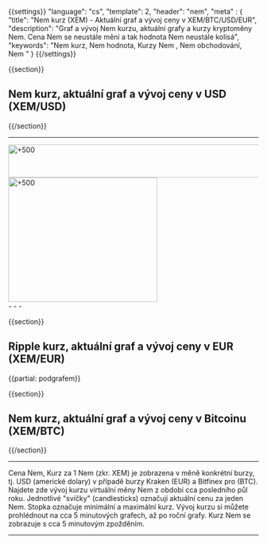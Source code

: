 ﻿{{settings}}
  "language": "cs",
  "template": 2,
  "header": "nem",
  "meta" : {
    "title": "Nem kurz (XEM) - Aktuální graf a vývoj ceny v XEM/BTC/USD/EUR",
    "description": "Graf a vývoj Nem kurzu, aktuální grafy a kurzy kryptoměny Nem. Cena Nem se neustále mění a tak hodnota Nem neustále kolísá",
    "keywords": "Nem  kurz, Nem hodnota, Kurzy Nem , Nem  obchodování, Nem "
  }
{{/settings}}




{{section}}

## Nem kurz, aktuální graf a vývoj ceny v USD **(XEM/USD)** 

<!-- TradingView Widget BEGIN -->
<script type="text/javascript" src="https://d33t3vvu2t2yu5.cloudfront.net/tv.js"></script>
<script type="text/javascript">
new TradingView.widget({
  "width": "100%",
  "height": 400,
  "symbol": "POLONIEX:XEMUSD",
  "interval": "D",
  "timezone": "Etc/UTC",
  "theme": "White",
  "style": "1",
  "locale": "en",
  "toolbar_bg": "#f1f3f6",
  "allow_symbol_change": true,
  "hideideas": true,
  "show_popup_button": true,
  "popup_width": "1000",
  "popup_height": "650",
});

</script>
<!-- TradingView Widget END -->


{{/section}}

- - -
<div class="row">
<div class="col-md-8 hidden-sm hidden-xs">
<a href="http://blog.forexsrovnavac.cz/plus500cz" target="_blank" title="+500"><img src="http://cdn.plus500.com/Media/Banners/1024x66/28447.gif?set=Cryptocurrencies_CySec" width="1135" height="66" border="0" alt="+500" /></a>
</div>
<div class="col-sm-6 col-xs-12 hidden-md hidden-lg">
 <a href="http://blog.forexsrovnavac.cz/plus500cz" target="_blank" title="+500"><img src="http://cdn.plus500.com/Media/Banners/300x250/28436.gif?set=Cryptocurrencies_CySec" width="300" height="250" border="0" alt="+500" /></a>
</div>
</div>
- - -

{{section}}
## Ripple kurz, aktuální graf a vývoj ceny v EUR **(XEM/EUR)**

<!-- TradingView Widget BEGIN -->
<script type="text/javascript" src="https://d33t3vvu2t2yu5.cloudfront.net/tv.js"></script>
<script type="text/javascript">
new TradingView.widget({
  "width": "100%",
  "height": 400,
  "symbol": "KRAKEN:XEMEUR",
  "interval": "D",
  "timezone": "Etc/UTC",
  "theme": "White",
  "style": "1",
  "locale": "en",
  "toolbar_bg": "#f1f3f6",
  "allow_symbol_change": true,
  "hideideas": true,
  "show_popup_button": true,
  "popup_width": "1000",
  "popup_height": "650",
});

</script>
<!-- TradingView Widget END -->
{{partial: podgrafem}}

{{section}}


## Nem kurz, aktuální graf a vývoj ceny v Bitcoinu **(XEM/BTC)**

<!-- TradingView Widget BEGIN -->
<script type="text/javascript" src="https://d33t3vvu2t2yu5.cloudfront.net/tv.js"></script>
<script type="text/javascript">
new TradingView.widget({
  "width": "100%",
  "height": 400,
  "symbol": "POLONIEX:XEMBTC",
  "interval": "D",
  "timezone": "Etc/UTC",
  "theme": "White",
  "style": "1",
  "locale": "en",
  "toolbar_bg": "#f1f3f6",
  "allow_symbol_change": true,
  "hideideas": true,
  "show_popup_button": true,
  "popup_width": "1000",
  "popup_height": "650",
});

</script>
<!-- TradingView Widget END -->

{{/section}}

- - -
Cena Nem, Kurz za 1 Nem (zkr. XEM) je zobrazena v měně konkrétní burzy, tj. USD (americké dolary) v případě burzy Kraken (EUR) a Bitfinex pro (BTC). Najdete zde vývoj kurzu virtuální měny Nem z období cca posledního půl roku. Jednotlivé "svíčky" (candlesticks) označují aktuální cenu za jeden Nem. Stopka označuje minimální a maximální kurz. Vývoj kurzu si můžete prohlédnout na cca 5 minutových grafech, až po roční grafy. Kurz Nem se zobrazuje s cca 5 minutovým zpožděním.
- - -




